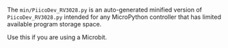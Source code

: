 The `min/PiicoDev_RV3028.py` is an auto-generated minified version of `PiicoDev_RV3028.py` intended for any MicroPython controller that has limited available program storage space.

Use this if you are using a Microbit.
